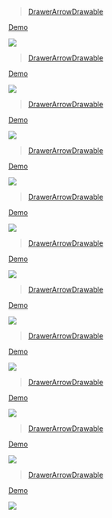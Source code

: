 > [DrawerArrowDrawable](https://github.com/rengwuxian/MaterialEditText)

[ Demo](http://androidxy.com/en/detail/7653decc1a236c42ef9b92053d11c77f)

![](/images/com.rengwuxian.materialedittext.sample.jpg)

> [DrawerArrowDrawable](https://github.com/scottyab/showhidepasswordedittext)

[ Demo](http://androidxy.com/en/detail/1f43d75c046854056410cb1c241ca138)

![](/images/com.scottyab.showhidepasswordedittext.smaple.jpg)

> [DrawerArrowDrawable](https://github.com/mabbas007/TagsEditText)

[ Demo](http://androidxy.com/en/detail/5714c62e2021585bad6933daa5c4ca50)

![](/images/mabbas007.myapplication.jpg)

> [DrawerArrowDrawable](https://github.com/yydcdut/RxMarkdown)

[ Demo](http://androidxy.com/en/detail/a883ad9490a670043c9cb854d5648215)

![](/images/com.yydcdut.markdowndemo.jpg)

> [DrawerArrowDrawable](https://github.com/pinball83/Masked-Edittext)

[ Demo](http://androidxy.com/en/detail/97bb5e90ece767bb6af0645dd8074fa2)

![](/images/com.thrd.maskededitbox.jpg)

> [DrawerArrowDrawable](https://github.com/sendtion/XRichText)

[ Demo](http://androidxy.com/en/detail/6eb9c1a0383a44029adfb41d65956cc3)

![](/images/com.sendtion.xrichtext.jpg)

> [DrawerArrowDrawable](https://github.com/maksim88/PasswordEditText)

[ Demo](http://androidxy.com/en/detail/a7e873774ea7f2f03a3ab8508720d752)

![](/images/com.maksim88.passwordedittext.sample.jpg)

> [DrawerArrowDrawable](https://github.com/alphamu/AnimatedEditText)

[ Demo](http://androidxy.com/en/detail/63aedd8a67b9734fc2080f07ec94ec33)

![](/images/com.alimuzaffar.sample.widgets.jpg)

> [DrawerArrowDrawable](https://github.com/qinci/AndroidEdit)

[ Demo](http://androidxy.com/en/detail/aa9029a744f7390ddb1e75fb13402712)

![](/images/ren.qinc.edit.jpg)

> [DrawerArrowDrawable](https://github.com/txusballesteros/AutosizeEditText)

[ Demo](http://androidxy.com/en/detail/48d9c2af53a91b357bf9766bec80ab5c)

![](/images/com.txusballesteros.demo.jpg)

> [DrawerArrowDrawable](https://github.com/DreamingInCodeZH/MaterialEditText)

[ Demo](http://androidxy.com/en/detail/841fe4517046254e643e79f0eb19717c)

![](/images/me.zhanghai.android.materialedittext.sample.jpg)

